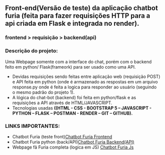 ## Front-end(Versão de teste) da aplicação chatbot furia (feita para fazer requisições HTTP para a api criada em Flask e integrada no render).
###  frontend > requisição > backend(api)

### Descrição do projeto:

Uma Webpage somente com a interface do chat, porém com o backend feito em python/ Flask(frameork) para ser usado como uma API.
- Devidas requisições sendo feitas entre aplicação web (requisição POST) e API feita em python (onde é armazenado as respostas em um arquivo response.py onde é feita a logica para responder ao usuário (seguindo o mesmo padrão do projeto 1).
- A lógica do chat-bot (backend) foi feita em python/flask  e as requisições a API através de HTML/JAVASCRIPT.
- Tecnologias usadas <strong>((HTML - CSS - BOOTSTRAP 5 – JAVASCRIPT -  PYTHON – FLASK – POSTMAN - RENDER – GIT – GITHUB).</strong>

### LINKS IMPORTANTES:
- Chatbot Furia (teste front)<a href="https://chatbot-flask-frontend.vercel.app/">Chatbot Furia Frontend</a>
- Chatbot Furia python (back/API)<a href="https://github.com/israelbrian/chatbot_flask">Chatbot Furia Backend(API)</a>
- Webpage fã Furia completa (logica em JS) <a href="https://furia-chatbot-js.vercel.app/">Chatbot Furia Js</a>
